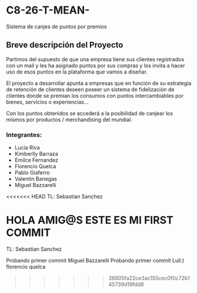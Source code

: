 # C8-26-T-MEAN-
Sistema de canjes de puntos por premios

<h2>Breve descripción del Proyecto</h2>

Partimos del supuesto de que una empresa tiene sus clientes registrados con un mail y les ha asignado puntos por sus compras y los invita a hacer uso de esos puntos en la plataforma que vamos a diseñar.

El proyecto a desarrollar apunta a empresas que en función de su estrategia de retención de clientes deseen poseer un sistema de fidelización de clientes donde se premian los consumos con puntos intercambiables por bienes, servicios o experiencias…

Con los puntos obtenidos se accederá a la posibilidad de canjear los mismos por productos / merchandising del mundial.


### Integrantes:
* Lucía Riva 
* Kimberlly Barraza
* Emilce Fernandez
* Florencio Quelca
* Pablo Giaferro
* Valentin Banegas
* Miguel Bazzarelli

<<<<<<< HEAD
TL: Sebastian Sanchez  


HOLA AMIG@S ESTE ES MI FIRST COMMIT
=======
TL: Sebastian Sanchez


Probando primer commit Miguel
 Bazzarelli
Probando primer commit Luli:)
florencio quelca 
>>>>>>> 38805fa22ce3ac155cec0f0c72b145739d19fdd8
